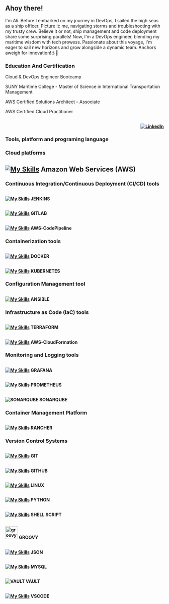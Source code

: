 <h2 align="left">Ahoy there!</h2>

<p align="left">I'm Ali. Before I embarked on my journey in DevOps, I sailed the high seas as a ship officer. Picture it: me, navigating storms and troubleshooting with my trusty crew. Believe it or not, ship management and code deployment share some surprising parallels! Now, I'm a DevOps engineer, blending my maritime wisdom with tech prowess. Passionate about this voyage, I'm eager to sail new horizons and grow alongside a dynamic team. Anchors aweigh for innovation!⚓🚀</p>

###
<h3 align="left"> Education And Certification </h3>
<p align="left"> </p>

<p align="left">Cloud & DevOps Engineer Bootcamp</p>
<p align="left">SUNY Maritime College  -  Master of Science in International Transportation Management</p>
<p align="left">AWS Certified Solutions Architect – Associate</p>
<p align="left">AWS Certified Cloud Practitioner</p>

## <h4 align="right"> [![LinkedIn](https://img.shields.io/badge/LinkedIn-%230077B5.svg?logo=linkedin&logoColor=white)](https://linkedin.com/in/https://www.linkedin.com/in/ali-kus/) </h4>
<p align="left"> </p>

###
<h3 align="left"> Tools, platform and programing language </h3>
<p align="left"> </p>
  
### <h3 align="left"> Cloud platforms </h3> 
## <p align="left"> [![My Skills](https://skillicons.dev/icons?i=aws)](https://skillicons.dev)  Amazon Web Services (AWS) </p> 

### <h3 align="left"> Continuous Integration/Continuous Deployment (CI/CD) tools </h3> 
## <h4 align="left"> [![My Skills](https://skillicons.dev/icons?i=jenkins)](https://skillicons.dev) JENKINS </h4>
## <h4 align="left"> [![My Skills](https://skillicons.dev/icons?i=gitlab)](https://skillicons.dev) GITLAB </h4>
## <h4 align="left"> [![My Skills](https://skillicons.dev/icons?i=aws)](https://skillicons.dev) AWS-CodePipeline </h4>

### <h3 align="left"> Containerization tools </h3>
## <h4 align="left"> [![My Skills](https://skillicons.dev/icons?i=docker&perline=3)](https://skillicons.dev) DOCKER </h4> 
## <h4 align="left"> [![My Skills](https://skillicons.dev/icons?i=kubernetes&perline=3)](https://skillicons.dev) KUBERNETES </h4> 

### <h3 align="left"> Configuration Management tool </h3>
## <h4 align="left"> [![My Skills](https://skillicons.dev/icons?i=ansible)](https://skillicons.dev) ANSIBLE </h4> 

### <h3 align="left"> Infrastructure as Code (IaC) tools </h3>
## <h4 align="left"> [![My Skills](https://skillicons.dev/icons?i=terraform)](https://skillicons.dev) TERRAFORM </h4> 
## <h4 align="left"> [![My Skills](https://skillicons.dev/icons?i=aws)](https://skillicons.dev) AWS-CloudFormation </h4> 

### <h3 align="left"> Monitoring and Logging tools </h3>
## <h4 align="left"> [![My Skills](https://skillicons.dev/icons?i=grafana)](https://skillicons.dev) GRAFANA </h4> 
## <h4 align="left"> [![My Skills](https://skillicons.dev/icons?i=prometheus)](https://skillicons.dev) PROMETHEUS </h4>
## <h4 align="left"> ![SONARQUBE](https://img.shields.io/badge/sonarqube-4E9BCD.svg?style=for-the-badge&logo=sonarqube&logoColor=white&color=%234E9BCD) SONARQUBE </h4>

### <h3 align="left"> Container Management Platform </h3>
## <h4 align="left"> [![My Skills](https://skillicons.dev/icons?i=rancher)](https://skillicons.dev) RANCHER </h4> 

### <h3 align="left"> Version Control Systems </h3>
## <h4 align="left"> [![My Skills](https://skillicons.dev/icons?i=git)](https://skillicons.dev) GIT </h4> 
## <h4 align="left"> [![My Skills](https://skillicons.dev/icons?i=github)](https://skillicons.dev) GITHUB </h4>   
  
## <h4 align="left"> [![My Skills](https://skillicons.dev/icons?i=linux)](https://skillicons.dev) LINUX </h4> 
## <h4 align="left"> [![My Skills](https://skillicons.dev/icons?i=py )](https://skillicons.dev) PYTHON </h4> 
## <h4 align="left"> [![My Skills](https://skillicons.dev/icons?i=bash)](https://skillicons.dev) SHELL SCRIPT </h4> 
## <h4 align="left"> <img src="https://cdn.jsdelivr.net/gh/devicons/devicon/icons/groovy/groovy-original.svg" height="40" alt="groovy logo"  /> GROOVY </h4> 
## <h4 align="left"> [![My Skills](https://skillicons.dev/icons?i=js )](https://skillicons.dev) JSON </h4> 
## <h4 align="left"> [![My Skills](https://skillicons.dev/icons?i=mysql)](https://skillicons.dev) MYSQL </h4>
## <h4 align="left"> ![VAULT](https://img.shields.io/badge/vault-FFEC6E.svg?style=for-the-badge&logo=vault&logoColor=white&color=%23FFEC6E) VAULT </h4> 
## <h4 align="left"> [![My Skills](https://skillicons.dev/icons?i=vscode)](https://skillicons.dev) VSCODE </h4> 

